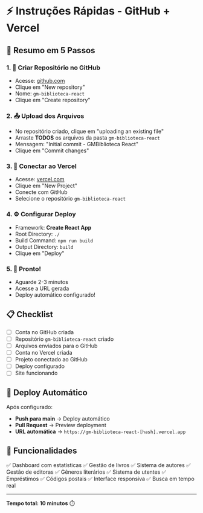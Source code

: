 # ⚡ Instruções Rápidas - GitHub + Vercel

## 🎯 Resumo em 5 Passos

### 1. 📁 Criar Repositório no GitHub
- Acesse: [github.com](https://github.com)
- Clique em "New repository"
- Nome: `gm-biblioteca-react`
- Clique em "Create repository"

### 2. 📤 Upload dos Arquivos
- No repositório criado, clique em "uploading an existing file"
- Arraste **TODOS** os arquivos da pasta `gm-biblioteca-react`
- Mensagem: "Initial commit - GMBiblioteca React"
- Clique em "Commit changes"

### 3. 🔗 Conectar ao Vercel
- Acesse: [vercel.com](https://vercel.com)
- Clique em "New Project"
- Conecte com GitHub
- Selecione o repositório `gm-biblioteca-react`

### 4. ⚙️ Configurar Deploy
- Framework: **Create React App**
- Root Directory: `./`
- Build Command: `npm run build`
- Output Directory: `build`
- Clique em "Deploy"

### 5. 🎉 Pronto!
- Aguarde 2-3 minutos
- Acesse a URL gerada
- Deploy automático configurado!

## 📋 Checklist

- [ ] Conta no GitHub criada
- [ ] Repositório `gm-biblioteca-react` criado
- [ ] Arquivos enviados para o GitHub
- [ ] Conta no Vercel criada
- [ ] Projeto conectado ao GitHub
- [ ] Deploy configurado
- [ ] Site funcionando

## 🚀 Deploy Automático

Após configurado:
- **Push para main** → Deploy automático
- **Pull Request** → Preview deployment
- **URL automática** → `https://gm-biblioteca-react-[hash].vercel.app`

## 📱 Funcionalidades

✅ Dashboard com estatísticas
✅ Gestão de livros
✅ Sistema de autores
✅ Gestão de editoras
✅ Gêneros literários
✅ Sistema de utentes
✅ Empréstimos
✅ Códigos postais
✅ Interface responsiva
✅ Busca em tempo real

---

**Tempo total: 10 minutos** ⏱️
